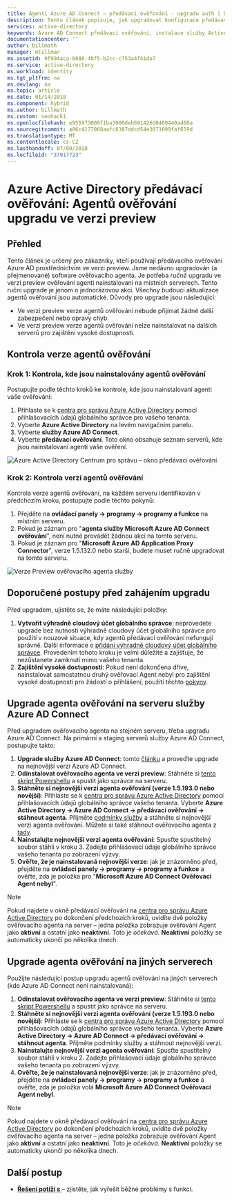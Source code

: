 ```yaml
---
title: Agenti Azure AD Connect – předávací ověřování - upgradu auth | Dokumentace Microsoftu
description: Tento článek popisuje, jak upgradovat konfigurace předávacího ověřování Azure Active Directory (Azure AD).
services: active-directory
keywords: Azure AD Connect předávací ověřování, instalace služby Active Directory, požadované součásti pro službu Azure AD, jednotné přihlašování, jednotné přihlašování
documentationcenter: ''
author: billmath
manager: mtillman
ms.assetid: 9f994aca-6088-40f5-b2cc-c753a4f41da7
ms.service: active-directory
ms.workload: identity
ms.tgt_pltfrm: na
ms.devlang: na
ms.topic: article
ms.date: 01/14/2018
ms.component: hybrid
ms.author: billmath
ms.custom: seohack1
ms.openlocfilehash: e955973008f1ba3900deb691426d0409440ad08a
ms.sourcegitcommit: a06c4177068aafc8387ddcd54e3071099faf659d
ms.translationtype: MT
ms.contentlocale: cs-CZ
ms.lasthandoff: 07/09/2018
ms.locfileid: "37917723"
---
```

# <a name="azure-active-directory-pass-through-authentication-upgrade-preview-authentication-agents"></a>Azure Active Directory předávací ověřování: Agentů ověřování upgradu ve verzi preview

## <a name="overview"></a>Přehled

Tento článek je určený pro zákazníky, kteří používají předávacího ověřování Azure AD prostřednictvím ve verzi preview. Jsme nedávno upgradován (a přejmenované) software ověřovacího agenta. Je potřeba _ručně_ upgradu ve verzi preview ověřování agenti nainstalovaní na místních serverech. Tento ruční upgrade je jenom o jednorázovou akci. Všechny budoucí aktualizace agentů ověřování jsou automatické. Důvody pro upgrade jsou následující:

- Ve verzi preview verze agentů ověřování nebude přijímat žádné další zabezpečení nebo opravy chyb.
-   Ve verzi preview verze agentů ověřování nelze nainstalovat na dalších serverů pro zajištění vysoké dostupnosti.

## <a name="check-versions-of-your-authentication-agents"></a>Kontrola verze agentů ověřování

### <a name="step-1-check-where-your-authentication-agents-are-installed"></a>Krok 1: Kontrola, kde jsou nainstalovány agentů ověřování

Postupujte podle těchto kroků ke kontrole, kde jsou nainstalovaní agenti vaše ověřování:

1. Přihlaste se k [centra pro správu Azure Active Directory](https://aad.portal.azure.com) pomocí přihlašovacích údajů globálního správce pro vašeho tenanta.
2. Vyberte **Azure Active Directory** na levém navigačním panelu.
3. Vyberte **služby Azure AD Connect**. 
4. Vyberte **předávací ověřování**. Toto okno obsahuje seznam serverů, kde jsou nainstalovaní agenti vaše ověření.

![Azure Active Directory Centrum pro správu – okno předávací ověřování](./media/active-directory-aadconnect-pass-through-authentication/pta8.png)

### <a name="step-2-check-the-versions-of-your-authentication-agents"></a>Krok 2: Kontrola verzí agentů ověřování

Kontrola verze agentů ověřování, na každém serveru identifikován v předchozím kroku, postupujte podle těchto pokynů:

1. Přejděte na **ovládací panely -> programy -> programy a funkce** na místním serveru.
2. Pokud je záznam pro "**agenta služby Microsoft Azure AD Connect ověřování**", není nutné provádět žádnou akci na tomto serveru.
3. Pokud je záznam pro "**Microsoft Azure AD Application Proxy Connector**", verze 1.5.132.0 nebo starší, budete muset ručně upgradovat na tomto serveru.

![Verze Preview ověřovacího agenta služby](./media/active-directory-aadconnect-pass-through-authentication/pta6.png)

## <a name="best-practices-to-follow-before-starting-the-upgrade"></a>Doporučené postupy před zahájením upgradu

Před upgradem, ujistěte se, že máte následující položky:

1. **Vytvořit výhradně cloudový účet globálního správce**: neprovedete upgrade bez nutnosti výhradně cloudový účet globálního správce pro použití v nouzové situace, kdy agentů předávací ověřování nefungují správně. Další informace o [přidání výhradně cloudový účet globálního správce](../active-directory-users-create-azure-portal.md). Provedením tohoto kroku je velmi důležité a zajišťuje, že nezůstanete zamknutí mimo vašeho tenanta.
2.  **Zajištění vysoké dostupnosti**: Pokud není dokončena dříve, nainstalovat samostatnou druhý ověřovací Agent nebyl pro zajištění vysoké dostupnosti pro žádostí o přihlášení, použití těchto [pokyny](active-directory-aadconnect-pass-through-authentication-quick-start.md#step-5-ensure-high-availability).

## <a name="upgrading-the-authentication-agent-on-your-azure-ad-connect-server"></a>Upgrade agenta ověřování na serveru služby Azure AD Connect

Před upgradem ověřovacího agenta na stejném serveru, třeba upgradu Azure AD Connect. Na primární a staging serverů služby Azure AD Connect, postupujte takto:

1. **Upgrade služby Azure AD Connect**: tomto [článku](./active-directory-aadconnect-upgrade-previous-version.md) a proveďte upgrade na nejnovější verzi Azure AD Connect.
2. **Odinstalovat ověřovacího agenta ve verzi preview**: Stáhněte si [tento skript Powershellu](https://aka.ms/rmpreviewagent) a spustit jako správce na serveru.
3. **Stáhněte si nejnovější verzi agenta ověřování (verze 1.5.193.0 nebo novější)**: Přihlaste se k [centra pro správu Azure Active Directory](https://aad.portal.azure.com) pomocí přihlašovacích údajů globálního správce vašeho tenanta. Vyberte **Azure Active Directory -> Azure AD Connect -> předávací ověřování -> stáhnout agenta**. Přijměte [podmínky služby](https://aka.ms/authagenteula) a stáhněte si nejnovější verzi agenta ověřování. Můžete si také stáhnout ověřovacího agenta z [tady](https://aka.ms/getauthagent).
4. **Nainstalujte nejnovější verzi agenta ověřování**: Spusťte spustitelný soubor stáhli v kroku 3. Zadejte přihlašovací údaje globálního správce vašeho tenanta po zobrazení výzvy.
5. **Ověřte, že je nainstalovaná nejnovější verze**: jak je znázorněno před, přejděte na **ovládací panely -> programy -> programy a funkce** a ověřte, zda je položka pro "**Microsoft Azure AD Connect Ověřovací Agent nebyl**".

>[!NOTE]
>Pokud najdete v okně předávací ověřování na [centra pro správu Azure Active Directory](https://aad.portal.azure.com) po dokončení předchozích kroků, uvidíte dvě položky ověřovacího agenta na server – jedna položka zobrazuje ověřování Agent jako **aktivní** a ostatní jako **neaktivní**. Toto je _očekává_. **Neaktivní** položky se automaticky ukončí po několika dnech.

## <a name="upgrading-the-authentication-agent-on-other-servers"></a>Upgrade agenta ověřování na jiných serverech

Použijte následující postup upgradu agentů ověřování na jiných serverech (kde Azure AD Connect není nainstalovaná):

1. **Odinstalovat ověřovacího agenta ve verzi preview**: Stáhněte si [tento skript Powershellu](https://aka.ms/rmpreviewagent) a spustit jako správce na serveru.
2. **Stáhněte si nejnovější verzi agenta ověřování (verze 1.5.193.0 nebo novější)**: Přihlaste se k [centra pro správu Azure Active Directory](https://aad.portal.azure.com) pomocí přihlašovacích údajů globálního správce vašeho tenanta. Vyberte **Azure Active Directory -> Azure AD Connect -> předávací ověřování -> stáhnout agenta**. Přijměte podmínky služby a stáhnout nejnovější verzi.
3. **Nainstalujte nejnovější verzi agenta ověřování**: Spusťte spustitelný soubor stáhli v kroku 2. Zadejte přihlašovací údaje globálního správce vašeho tenanta po zobrazení výzvy.
4. **Ověřte, že je nainstalovaná nejnovější verze**: jak je znázorněno před, přejděte na **ovládací panely -> programy -> programy a funkce** a ověřte, zda je položka volá **Microsoft Azure AD Connect Ověřovací Agent nebyl**.

>[!NOTE]
>Pokud najdete v okně předávací ověřování na [centra pro správu Azure Active Directory](https://aad.portal.azure.com) po dokončení předchozích kroků, uvidíte dvě položky ověřovacího agenta na server – jedna položka zobrazuje ověřování Agent jako **aktivní** a ostatní jako **neaktivní**. Toto je _očekává_. **Neaktivní** položky se automaticky ukončí po několika dnech.

## <a name="next-steps"></a>Další postup
- [**Řešení potíží s** ](active-directory-aadconnect-troubleshoot-pass-through-authentication.md) – zjistěte, jak vyřešit běžné problémy s funkcí.
